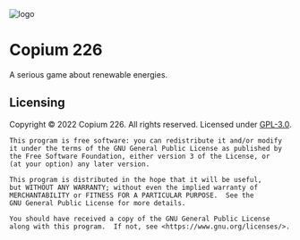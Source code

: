 <img src="https://image.noelshack.com/fichiers/2022/18/1/1651493514-logo.png" alt="logo"/>

# Copium 226

A serious game about renewable energies.

## Licensing

Copyright &copy; 2022 Copium 226. All rights reserved. Licensed under [GPL-3.0](LICENSE).

```
This program is free software: you can redistribute it and/or modify
it under the terms of the GNU General Public License as published by
the Free Software Foundation, either version 3 of the License, or
(at your option) any later version.

This program is distributed in the hope that it will be useful,
but WITHOUT ANY WARRANTY; without even the implied warranty of
MERCHANTABILITY or FITNESS FOR A PARTICULAR PURPOSE.  See the
GNU General Public License for more details.

You should have received a copy of the GNU General Public License
along with this program.  If not, see <https://www.gnu.org/licenses/>.
```